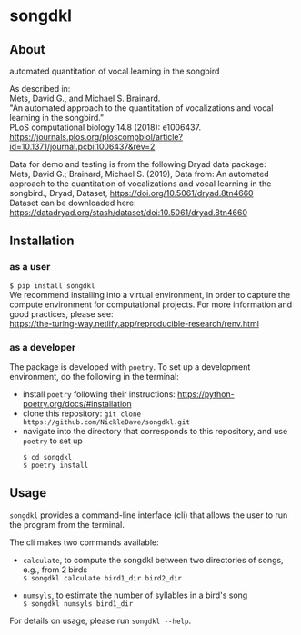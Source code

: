 # songdkl

## About
automated quantitation of vocal learning in the songbird

As described in:  
Mets, David G., and Michael S. Brainard.  
"An automated approach to the quantitation of vocalizations and vocal learning in the songbird."  
PLoS computational biology 14.8 (2018): e1006437.  
<https://journals.plos.org/ploscompbiol/article?id=10.1371/journal.pcbi.1006437&rev=2>

Data for demo and testing is from the following Dryad data package:  
Mets, David G.; Brainard, Michael S. (2019), 
Data from: An automated approach to the quantitation of vocalizations and vocal learning in the songbird., 
Dryad, Dataset, <https://doi.org/10.5061/dryad.8tn4660>  
Dataset can be downloaded here:  
<https://datadryad.org/stash/dataset/doi:10.5061/dryad.8tn4660>

## Installation
### as a user
`$ pip install songdkl`  
We recommend installing into a virtual environment, 
in order to capture the compute environment for computational projects.
For more information and good practices, please see:  
<https://the-turing-way.netlify.app/reproducible-research/renv.html>

### as a developer
The package is developed with `poetry`.
To set up a development environment, do the following in the terminal:  
* install `poetry` following their instructions: <https://python-poetry.org/docs/#installation>
* clone this repository: `git clone https://github.com/NickleDave/songdkl.git` 
* navigate into the directory that corresponds to this repository, and use `poetry` to set up  
    ```console
    $ cd songdkl
    $ poetry install
    ```

## Usage
`songdkl` provides a command-line interface (cli) 
that allows the user to run the program from the terminal.

The cli makes two commands available:
* `calculate`, to compute the songdkl between two directories of songs, e.g., from 2 birds  
  `$ songdkl calculate bird1_dir bird2_dir`

* `numsyls`, to estimate the number of syllables in a bird's song  
  `$ songdkl numsyls bird1_dir`

For details on usage, please run `songdkl --help`.
